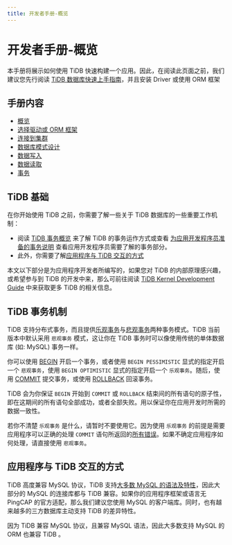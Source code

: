 ```yaml
---
title: 开发者手册-概览
---
```


# 开发者手册-概览

本手册将展示如何使用 TiDB 快速构建一个应用。因此，在阅读此页面之前，我们建议您先行阅读 [TiDB 数据库快速上手指南](https://docs.pingcap.com/zh/tidb/stable/quick-start-with-tidb)，并且安装 Driver 或使用 ORM 框架

## 手册内容

- [概览](#tidb-基础)
- [选择驱动或 ORM 框架](/develop/choose-driver-or-orm.md)
- [连接到集群](/develop/connect-to-tidb.md)
- [数据库模式设计](/develop/schema-design-overview.md)
- [数据写入](/develop/insert-data.md)
- [数据读取](/develop/get-data-from-single-table.md)
- [事务](/develop/transaction-overview.md)

## TiDB 基础

在你开始使用 TiDB 之前，你需要了解一些关于 TiDB 数据库的一些重要工作机制：

- 阅读 [TiDB 事务概览](https://docs.pingcap.com/zh/tidb/stable/transaction-overview) 来了解 TiDB 的事务运作方式或查看 [为应用开发程序员准备的事务说明](/develop/transaction-overview.md) 查看应用开发程序员需要了解的事务部分。
- 此外，你需要了解[应用程序与 TiDB 交互的方式](#应用程序与-tidb-交互的方式)

本文以下部分是为应用程序开发者所编写的，如果您对 TiDB 的内部原理感兴趣，或希望参与到 TiDB 的开发中来，那么可前往阅读 [TiDB Kernel Development Guide](https://pingcap.github.io/tidb-dev-guide/) 中来获取更多 TiDB 的相关信息。

## TiDB 事务机制

TiDB 支持分布式事务，而且提供[乐观事务](https://docs.pingcap.com/zh/tidb/stable/optimistic-transaction)与[悲观事务](https://docs.pingcap.com/zh/tidb/stable/pessimistic-transaction)两种事务模式。TiDB 当前版本中默认采用 `悲观事务` 模式，这让你在 TiDB 事务时可以像使用传统的单体数据库 (如: MySQL) 事务一样。

你可以使用 [BEGIN](https://docs.pingcap.com/zh/tidb/stable/sql-statement-begin) 开启一个事务，或者使用 `BEGIN PESSIMISTIC` 显式的指定开启一个 `悲观事务`，使用 `BEGIN OPTIMISTIC` 显式的指定开启一个 `乐观事务`。随后，使用 [COMMIT](https://docs.pingcap.com/zh/tidb/stable/sql-statement-commit) 提交事务，或使用 [ROLLBACK](https://docs.pingcap.com/zh/tidb/stable/sql-statement-rollback) 回滚事务。

TiDB 会为你保证 `BEGIN` 开始到 `COMMIT` 或 `ROLLBACK` 结束间的所有语句的原子性，即在这期间的所有语句全部成功，或者全部失败。用以保证你在应用开发时所需的数据一致性。

若你不清楚 `乐观事务` 是什么，请暂时不要使用它。因为使用 `乐观事务` 的前提是需要应用程序可以正确的处理 `COMMIT` 语句所返回的[所有错误](https://docs.pingcap.com/zh/tidb/stable/error-codes)。如果不确定应用程序如何处理，请直接使用 `悲观事务`。

## 应用程序与 TiDB 交互的方式

TiDB 高度兼容 MySQL 协议，TiDB 支持[大多数 MySQL 的语法及特性](https://docs.pingcap.com/zh/tidb/stable/mysql-compatibility)，因此大部分的 MySQL 的连接库都与 TiDB 兼容。如果你的应用程序框架或语言无 PingCAP 的官方适配，那么我们建议您使用 MySQL 的客户端库。同时，也有越来越多的三方数据库主动支持 TiDB 的差异特性。

因为 TiDB 兼容 MySQL 协议，且兼容 MySQL 语法，因此大多数支持 MySQL 的 ORM 也兼容 TiDB 。
